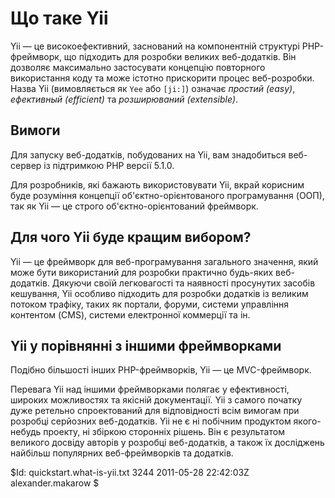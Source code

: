 Що таке Yii
===========

Yii — це високоефективний, заснований на компонентній структурі PHP-фреймворк,
що підходить для розробки великих веб-додатків. Він дозволяє максимально застосувати
концепцію повторного використання коду та може істотно прискорити процес
веб-розробки. Назва Yii (вимовляється як `Yee` або `[ji:]`)
означає *простий (easy)*, *ефективный (efficient)* та *розширюваний (extensible)*.

Вимоги
------

Для запуску веб-додатків, побудованих на Yii, вам знадобиться веб-сервер із
підтримкою PHP версії 5.1.0.

Для розробників, які бажають використовувати Yii, вкрай корисним буде розуміння
концепції об'єктно-орієнтованого програмування (OOП), так як Yii — це
строго об'єктно-орієнтований фреймворк.

Для чого Yii буде кращим вибором?
---------------------------------

Yii — це фреймворк для веб-програмування загального значення, який може
бути використаний для розробки практично будь-яких веб-додатків. Дякуючи
своїй легковагості та наявності просунутих засобів кешування, Yii особливо
підходить для розробки додатків із великим потоком трафіку, таких як портали,
форуми, системи управління контентом (CMS), системи електронної коммерції та ін.

Yii у порівнянні з іншими фреймворками
--------------------------------------

Подібно більшості інших PHP-фреймворків, Yii — це MVC-фреймворк.

Перевага Yii над іншими фреймворками полягає у ефективності, широких
можливостях та якісній документації. Yii з самого початку дуже ретельно спроектований
для відповідності всім вимогам при розробці серйозних веб-додатків.
Yii не є ні побічним продуктом якого-небудь проекту, ні збіркою сторонніх рішень. 
Він є результатом великого досвіду авторів у розробці веб-додатків,
а також їх досліджень найбільш популярних веб-фреймворків та додатків.

<div class="revision">$Id: quickstart.what-is-yii.txt 3244 2011-05-28 22:42:03Z alexander.makarow $</div>